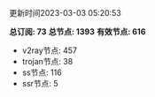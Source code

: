 更新时间2023-03-03 05:20:53

**总订阅: 73**
**总节点: 1393**
**有效节点: 616**
- v2ray节点: 457
- trojan节点: 38
- ss节点: 116
- ssr节点: 5
